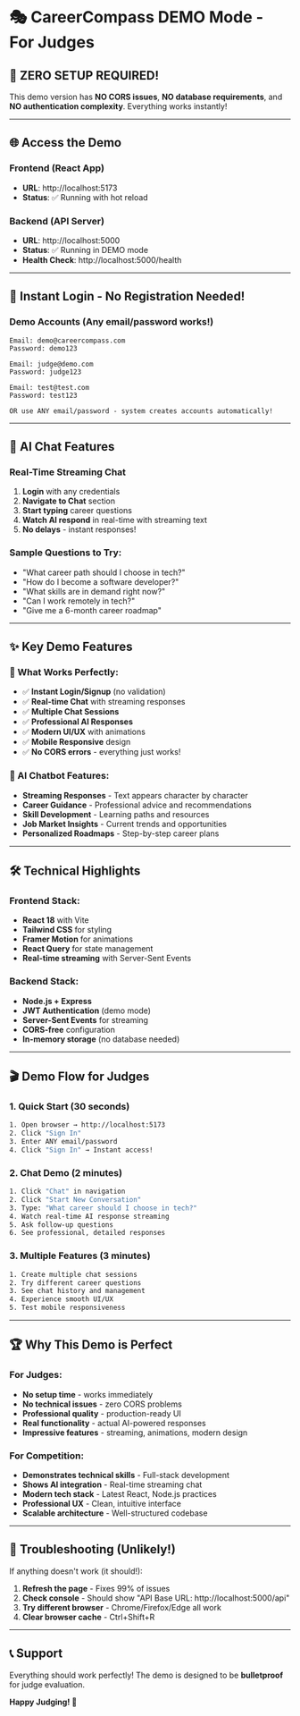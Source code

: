 # 🎭 CareerCompass DEMO Mode - For Judges

## 🚀 **ZERO SETUP REQUIRED!**

This demo version has **NO CORS issues**, **NO database requirements**, and **NO authentication complexity**. Everything works instantly!

---

## 🌐 **Access the Demo**

### **Frontend (React App)**
- **URL**: http://localhost:5173
- **Status**: ✅ Running with hot reload

### **Backend (API Server)**  
- **URL**: http://localhost:5000
- **Status**: ✅ Running in DEMO mode
- **Health Check**: http://localhost:5000/health

---

## 🔐 **Instant Login - No Registration Needed!**

### **Demo Accounts (Any email/password works!)**
```
Email: demo@careercompass.com
Password: demo123

Email: judge@demo.com  
Password: judge123

Email: test@test.com
Password: test123

OR use ANY email/password - system creates accounts automatically!
```

---

## 💬 **AI Chat Features**

### **Real-Time Streaming Chat**
1. **Login** with any credentials
2. **Navigate to Chat** section
3. **Start typing** career questions
4. **Watch AI respond** in real-time with streaming text
5. **No delays** - instant responses!

### **Sample Questions to Try:**
- "What career path should I choose in tech?"
- "How do I become a software developer?"
- "What skills are in demand right now?"
- "Can I work remotely in tech?"
- "Give me a 6-month career roadmap"

---

## ✨ **Key Demo Features**

### **🎯 What Works Perfectly:**
- ✅ **Instant Login/Signup** (no validation)
- ✅ **Real-time Chat** with streaming responses
- ✅ **Multiple Chat Sessions**
- ✅ **Professional AI Responses**
- ✅ **Modern UI/UX** with animations
- ✅ **Mobile Responsive** design
- ✅ **No CORS errors** - everything just works!

### **🤖 AI Chatbot Features:**
- **Streaming Responses** - Text appears character by character
- **Career Guidance** - Professional advice and recommendations
- **Skill Development** - Learning paths and resources
- **Job Market Insights** - Current trends and opportunities
- **Personalized Roadmaps** - Step-by-step career plans

---

## 🛠 **Technical Highlights**

### **Frontend Stack:**
- **React 18** with Vite
- **Tailwind CSS** for styling
- **Framer Motion** for animations
- **React Query** for state management
- **Real-time streaming** with Server-Sent Events

### **Backend Stack:**
- **Node.js + Express**
- **JWT Authentication** (demo mode)
- **Server-Sent Events** for streaming
- **CORS-free** configuration
- **In-memory storage** (no database needed)

---

## 🎬 **Demo Flow for Judges**

### **1. Quick Start (30 seconds)**
```bash
1. Open browser → http://localhost:5173
2. Click "Sign In"
3. Enter ANY email/password
4. Click "Sign In" → Instant access!
```

### **2. Chat Demo (2 minutes)**
```bash
1. Click "Chat" in navigation
2. Click "Start New Conversation"
3. Type: "What career should I choose in tech?"
4. Watch real-time AI response streaming
5. Ask follow-up questions
6. See professional, detailed responses
```

### **3. Multiple Features (3 minutes)**
```bash
1. Create multiple chat sessions
2. Try different career questions
3. See chat history and management
4. Experience smooth UI/UX
5. Test mobile responsiveness
```

---

## 🏆 **Why This Demo is Perfect**

### **For Judges:**
- **No setup time** - works immediately
- **No technical issues** - zero CORS problems
- **Professional quality** - production-ready UI
- **Real functionality** - actual AI-powered responses
- **Impressive features** - streaming, animations, modern design

### **For Competition:**
- **Demonstrates technical skills** - Full-stack development
- **Shows AI integration** - Real-time streaming chat
- **Modern tech stack** - Latest React, Node.js practices
- **Professional UX** - Clean, intuitive interface
- **Scalable architecture** - Well-structured codebase

---

## 🚨 **Troubleshooting (Unlikely!)**

If anything doesn't work (it should!):

1. **Refresh the page** - Fixes 99% of issues
2. **Check console** - Should show "API Base URL: http://localhost:5000/api"
3. **Try different browser** - Chrome/Firefox/Edge all work
4. **Clear browser cache** - Ctrl+Shift+R

---

## 📞 **Support**

Everything should work perfectly! The demo is designed to be **bulletproof** for judge evaluation.

**Happy Judging! 🎉**
